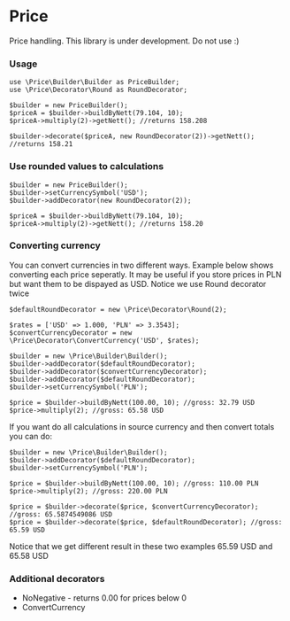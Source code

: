 Price
===========

Price handling. This library is under development. Do not use :)

### Usage
```
use \Price\Builder\Builder as PriceBuilder;
use \Price\Decorator\Round as RoundDecorator;

$builder = new PriceBuilder();
$priceA = $builder->buildByNett(79.104, 10);
$priceA->multiply(2)->getNett(); //returns 158.208

$builder->decorate($priceA, new RoundDecorator(2))->getNett(); //returns 158.21
```

### Use rounded values to calculations
```
$builder = new PriceBuilder();
$builder->setCurrencySymbol('USD');
$builder->addDecorator(new RoundDecorator(2));

$priceA = $builder->buildByNett(79.104, 10);
$priceA->multiply(2)->getNett(); //returns 158.20
```

### Converting currency
You can convert currencies in two different ways. Example below shows converting each price seperatly. It may be useful if you store prices in PLN but want them to be dispayed as USD. Notice we use Round decorator twice
```
$defaultRoundDecorator = new \Price\Decorator\Round(2);

$rates = ['USD' => 1.000, 'PLN' => 3.3543];
$convertCurrencyDecorator = new \Price\Decorator\ConvertCurrency('USD', $rates);

$builder = new \Price\Builder\Builder();
$builder->addDecorator($defaultRoundDecorator);
$builder->addDecorator($convertCurrencyDecorator);
$builder->addDecorator($defaultRoundDecorator);
$builder->setCurrencySymbol('PLN');

$price = $builder->buildByNett(100.00, 10); //gross: 32.79 USD
$price->multiply(2); //gross: 65.58 USD
```
If you want do all calculations in source currency and then convert totals you can do:
```
$builder = new \Price\Builder\Builder();
$builder->addDecorator($defaultRoundDecorator);
$builder->setCurrencySymbol('PLN');

$price = $builder->buildByNett(100.00, 10); //gross: 110.00 PLN
$price->multiply(2); //gross: 220.00 PLN

$price = $builder->decorate($price, $convertCurrencyDecorator); //gross: 65.5874549086 USD
$price = $builder->decorate($price, $defaultRoundDecorator); //gross: 65.59 USD
```
Notice that we get different result in these two examples 65.59 USD and 65.58 USD


### Additional decorators
* NoNegative - returns 0.00 for prices below 0
* ConvertCurrency